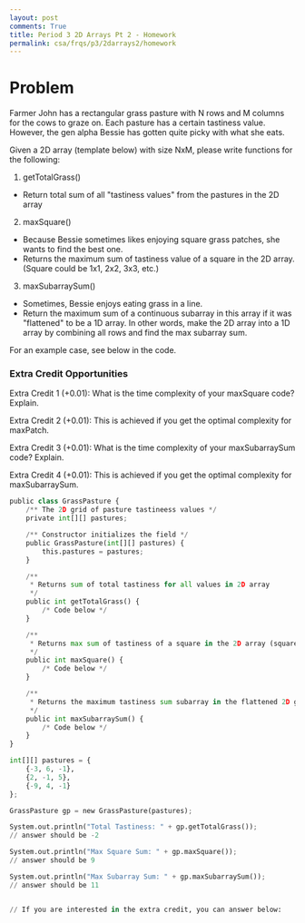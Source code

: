 ```yaml
---
layout: post
comments: True
title: Period 3 2D Arrays Pt 2 - Homework
permalink: csa/frqs/p3/2darrays2/homework
---
```


# Problem

Farmer John has a rectangular grass pasture with N rows and M columns for the cows to graze on. Each pasture has a certain tastiness value. However, the gen alpha Bessie has gotten quite picky with what she eats.

Given a 2D array (template below) with size NxM, please write functions for the following:


1. getTotalGrass()
- Return total sum of all "tastiness values" from the pastures in the 2D array
2.  maxSquare()
- Because Bessie sometimes likes enjoying square grass patches, she wants to find the best one.
- Returns the maximum sum of tastiness value of a square in the 2D array. (Square could be 1x1, 2x2, 3x3, etc.) 
3. maxSubarraySum()
- Sometimes, Bessie enjoys eating grass in a line.
- Return the maximum sum of a continuous subarray in this array if it was "flattened" to be a 1D array. In other words, make the 2D array into a 1D array by combining all rows and find the max subarray sum.

For an example case, see below in the code.


### Extra Credit Opportunities
Extra Credit 1 (+0.01): What is the time complexity of your maxSquare code? Explain.

Extra Credit 2 (+0.01): This is achieved if you get the optimal complexity for maxPatch.

Extra Credit 3 (+0.01): What is the time complexity of your maxSubarraySum code? Explain.

Extra Credit 4 (+0.01): This is achieved if you get the optimal complexity for maxSubarraySum.


```python
public class GrassPasture {
    /** The 2D grid of pasture tastineess values */
    private int[][] pastures;

    /** Constructor initializes the field */
    public GrassPasture(int[][] pastures) {
        this.pastures = pastures;
    }

    /**
     * Returns sum of total tastiness for all values in 2D array
     */
    public int getTotalGrass() {
        /* Code below */
    }

    /**
     * Returns max sum of tastiness of a square in the 2D array (square can be 1x1, 2x2, etc.)
     */
    public int maxSquare() {
        /* Code below */
    }

    /**
     * Returns the maximum tastiness sum subarray in the flattened 2D grid
     */
    public int maxSubarraySum() {
        /* Code below */
    }
}

int[][] pastures = {
    {-3, 6, -1},
    {2, -1, 5},
    {-9, 4, -1}
};

GrassPasture gp = new GrassPasture(pastures);

System.out.println("Total Tastiness: " + gp.getTotalGrass());
// answer should be -2

System.out.println("Max Square Sum: " + gp.maxSquare());
// answer should be 9

System.out.println("Max Subarray Sum: " + gp.maxSubarraySum());
// answer should be 11


// If you are interested in the extra credit, you can answer below:

```
